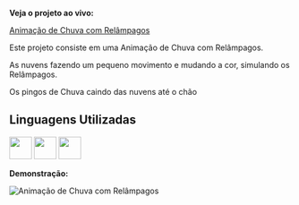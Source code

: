 **Veja o projeto ao vivo:**

[Animação de Chuva com Relâmpagos](https://ninja1375.github.io/Anima-o-de-Chuva-com-Rel-mpagos/)


Este projeto consiste em uma Animação de Chuva com Relâmpagos.

As nuvens fazendo um pequeno movimento e mudando a cor, simulando os Relâmpagos.

Os pingos de Chuva caindo das nuvens até o chão  

## Linguagens Utilizadas ##

<a href="https://programartudo.blogspot.com/2024/05/html-o-que-e-e-qual-sua-funcionalidade.html?m=1" target="_blank"><img loading="lazy" src="https://cdn.jsdelivr.net/gh/devicons/devicon/icons/html5/html5-original.svg" width="40" height="40"/></a> <a href="https://programartudo.blogspot.com/2024/05/css-significado-e-funcionalidade.html?m=1" target="_blank"><img loading="lazy" src="https://cdn.jsdelivr.net/gh/devicons/devicon/icons/css3/css3-original.svg" width="40" height="40"/></a> <a href="https://programartudo.blogspot.com/2024/05/javascript-significado-e-funcionalidade.html?m=1" target="_blank"><img loading="lazy" src="https://cdn.jsdelivr.net/gh/devicons/devicon/icons/javascript/javascript-original.svg" width="40" height="40"/></a>

**Demonstração:**

![Animação de Chuva com Relâmpagos](https://github.com/user-attachments/assets/9639fa20-282d-4df4-b892-e207023d4161)

